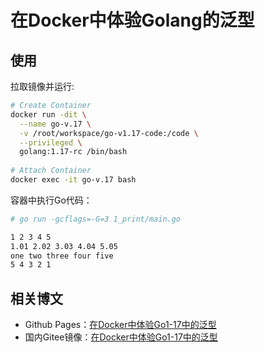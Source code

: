 # 在Docker中体验Golang的泛型

## 使用

拉取镜像并运行:

```bash
# Create Container
docker run -dit \
  --name go-v.17 \
  -v /root/workspace/go-v1.17-code:/code \
  --privileged \
  golang:1.17-rc /bin/bash
  
# Attach Container
docker exec -it go-v.17 bash
```

容器中执行Go代码：

```bash
# go run -gcflags=-G=3 1_print/main.go

1 2 3 4 5
1.01 2.02 3.03 4.04 5.05
one two three four five
5 4 3 2 1
```

## 相关博文

- Github Pages：[在Docker中体验Go1-17中的泛型](https://jasonkayzk.github.io/2021/07/05/在Docker中体验Go1-17中的泛型/)
- 国内Gitee镜像：[在Docker中体验Go1-17中的泛型](https://jasonkay.gitee.io/2021/07/05/在Docker中体验Go1-17中的泛型/)
